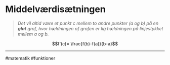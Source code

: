 # Middelværdisætningen
> *Det vil altid være et punkt $c$ mellem to andre punkter ($a$ og $b$) på en **glat** graf, hvor hældningen af grafen er lig hældningen på linjestykket mellem $a$ og $b$.*

$$f'(c)= \frac{f(b)-f(a)}{b-a}$$

---
#matematik #funktioner 